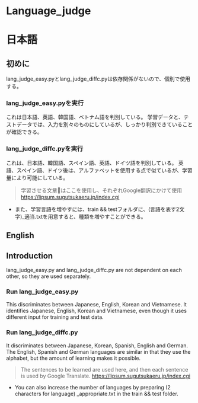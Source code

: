 # Language_judge

# 日本語
## 初めに
lang_judge_easy.pyとlang_judge_diffc.pyは依存関係がないので、個別で使用する。

### lang_judge_easy.pyを実行
これは日本語、英語、韓国語、ベトナム語を判別している。
    学習データと、テストデータでは、入力を別々のものにしているが、しっかり判別できていることが確認できる。

### lang_judge_diffc.pyを実行
これは、日本語、韓国語、スペイン語、英語、ドイツ語を判別している。
    英語、スペイン語、ドイツ後は、アルファベットを使用する点で似ているが、学習量により可能にしている。

>学習させる文章はここを使用し、それぞれGoogle翻訳にかけて使用
    https://lipsum.sugutsukaeru.jp/index.cgi

* また、学習言語を増やすには、train && testフォルダに、(言語を表す2文字)_適当.txtを用意すると、種類を増やすことができる。


## English
## Introduction
lang_judge_easy.py and lang_judge_diffc.py are not dependent on each other, so they are used separately.


### Run lang_judge_easy.py
This discriminates between Japanese, English, Korean and Vietnamese.
    It identifies Japanese, English, Korean and Vietnamese, even though it uses different input for training and test data.

### Run lang_judge_diffc.py
It discriminates between Japanese, Korean, Spanish, English and German.
    The English, Spanish and German languages are similar in that they use the alphabet, but the amount of learning makes it possible.

>The sentences to be learned are used here, and then each sentence is used by Google Translate.
    https://lipsum.sugutsukaeru.jp/index.cgi

* You can also increase the number of languages by preparing (2 characters for language) _appropriate.txt in the train && test folder.

